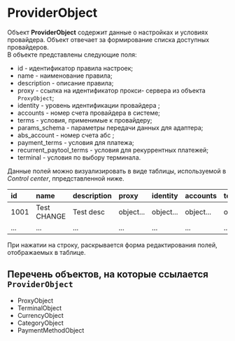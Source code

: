 # ProviderObject

Объект **ProviderObject** содержит данные о настройках и условиях провайдера. Объект отвечает за формирование списка доступных провайдеров.    
В объекте представлены следующие поля:
* id - идентификатор правила настроек;
* name - наименование правила;
* description - описание правила;
* proxy - ссылка на идентификатор прокси- сервера из объекта `ProxyObject`;
* identity - уровень идентификации провайдера <!-- ссылка -->;
* accounts - номер счета провайдера в системе;
* terms - условия, применимые к провайдеру;
* params_schema - параметры передачи данных для адаптера;
* abs_account - номер счета абс <!-- не исп. -->;
* payment_terms - условия для платежа;
* recurrent_paytool_terms - условия для рекуррентных платежей;
* terminal - условия по выбору терминала. 

Данные полей можно визуализировать в виде таблицы, используемой в *Control center*, ппредставленной ниже.

| id | name   | description | proxy | identity | accounts | terms | params_schema | abs_account | payment_terms | recurrent_paytool_terms | terminal|
| :--- | :--- | :--- | :--- | :--- | :--- | :--- | :--- | :--- | :--- | :--- | :--- |
|1001|Test CHANGE|Test desc|object...|object...|object...|object...|object...|123|object...|object...|object...|
|...|...|...|...|...|...|...|...|...|...|...|...|

При нажатии на строку, раскрывается форма редактирования полей, отображаемых в таблице. 

## Перечень объектов, на которые ссылается `ProviderObject`
- ProxyObject
- TerminalObject
- CurrencyObject
- CategoryObject
- PaymentMethodObject